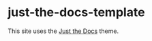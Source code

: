 # just-the-docs-template

This site uses the [Just the Docs](https://just-the-docs.github.io/just-the-docs/) theme.
